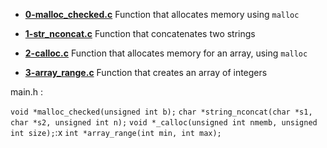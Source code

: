 - **[0-malloc_checked.c](https://github.com/vlldnt/holbertonschool-low_level_programming/blob/main/more_malloc_free/0-malloc_checked.c)** Function that allocates memory using `malloc`

- **[1-str_nconcat.c](https://github.com/vlldnt/holbertonschool-low_level_programming/blob/main/more_malloc_free/1-string_nconcat.c)** Function that concatenates two strings

- **[2-calloc.c](https://github.com/vlldnt/holbertonschool-low_level_programming/blob/main/more_malloc_free/2-calloc.c)** Function that allocates memory for an array, using `malloc`

- **[3-array_range.c](https://github.com/vlldnt/holbertonschool-low_level_programming/blob/main/more_malloc_free/3-array_range.c)** Function that creates an array of integers


main.h :

`void *malloc_checked(unsigned int b);`
`char *string_nconcat(char *s1, char *s2, unsigned int n);`
`void *_calloc(unsigned int nmemb, unsigned int size);`:x
`int *array_range(int min, int max);`
